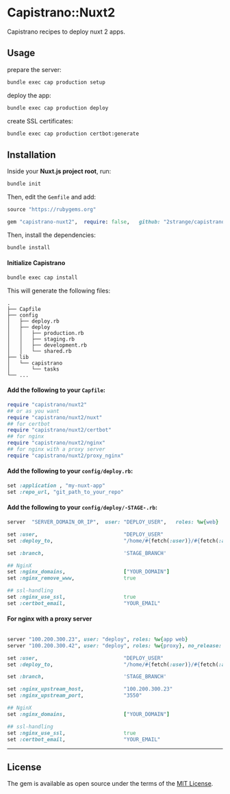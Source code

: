 # Capistrano::Nuxt2

Capistrano recipes to deploy nuxt 2 apps.


## Usage

prepare the server:
```sh
bundle exec cap production setup
```

deploy the app:
```sh
bundle exec cap production deploy
```

create SSL certificates:
```sh
bundle exec cap production certbot:generate
```

## Installation

Inside your **Nuxt.js project root**, run:

```sh
bundle init
```

Then, edit the `Gemfile` and add:

```ruby
source "https://rubygems.org"

gem "capistrano-nuxt2",  require: false,   github: "2strange/capistrano-nuxt2"
```

Then, install the dependencies:

```sh
bundle install
```

#### Initialize Capistrano

```sh
bundle exec cap install
```

This will generate the following files:
```
.
├── Capfile
├── config
│   ├── deploy.rb
│   ├── deploy
│   │   ├── production.rb
│   │   ├── staging.rb
│   │   ├── development.rb
│   │   └── shared.rb
├── lib
│   └── capistrano
│       └── tasks
└── ...
```

#### Add the following to your `Capfile`:

```ruby
require "capistrano/nuxt2"
## or as you want
require "capistrano/nuxt2/nuxt"
## for certbot
require "capistrano/nuxt2/certbot"
## for nginx
require "capistrano/nuxt2/nginx"
## for nginx with a proxy server
require "capistrano/nuxt2/proxy_nginx"
```

#### Add the following to your `config/deploy.rb`:

```ruby 
set :application , "my-nuxt-app"
set :repo_url, "git_path_to_your_repo"
```

#### Add the following to your `config/deploy/-STAGE-.rb`:

```ruby
server  "SERVER_DOMAIN_OR_IP",  user: "DEPLOY_USER",   roles: %w{web}

set :user,                            "DEPLOY_USER"
set :deploy_to,                       "/home/#{fetch(:user)}/#{fetch(:application)}-#{fetch(:stage)}"

set :branch,                          'STAGE_BRANCH'

## NginX
set :nginx_domains,                   ["YOUR_DOMAIN"]
set :nginx_remove_www,                true

## ssl-handling
set :nginx_use_ssl,                   true
set :certbot_email,                   "YOUR_EMAIL"

```

#### For nginx with a proxy server

```ruby

server "100.200.300.23", user: "deploy", roles: %w{app web}
server "100.200.300.42", user: "deploy", roles: %w{proxy}, no_release: true

set :user,                            "DEPLOY_USER"
set :deploy_to,                       "/home/#{fetch(:user)}/#{fetch(:application)}-#{fetch(:stage)}"

set :branch,                          'STAGE_BRANCH'

set :nginx_upstream_host,             "100.200.300.23"
set :nginx_upstream_port,             "3550"

## NginX
set :nginx_domains,                   ["YOUR_DOMAIN"]

## ssl-handling
set :nginx_use_ssl,                   true
set :certbot_email,                   "YOUR_EMAIL"

```

---

## License
The gem is available as open source under the terms of the [MIT License](https://opensource.org/licenses/MIT).
